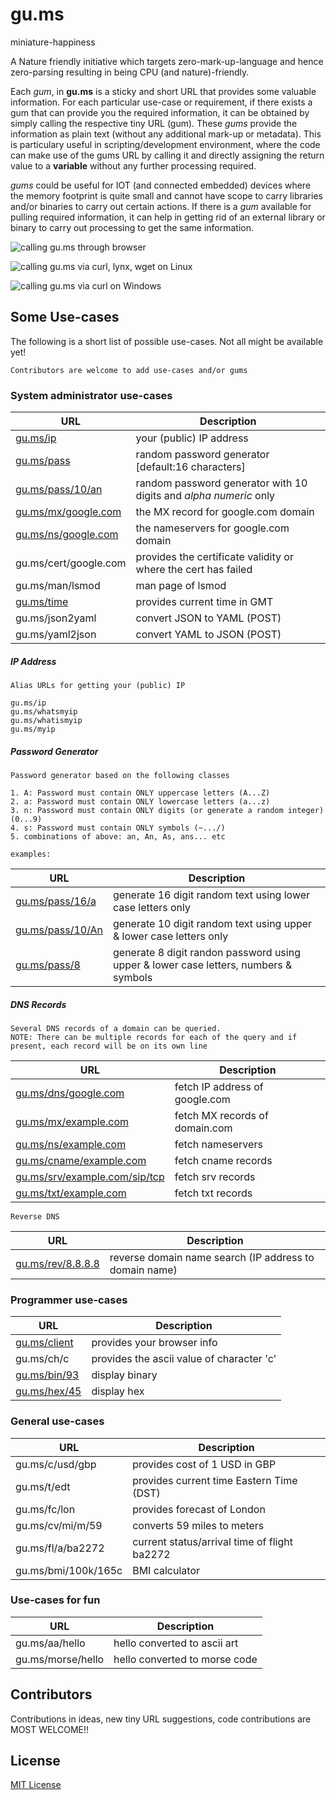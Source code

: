 # gu.ms
miniature-happiness

A Nature friendly initiative which targets zero-mark-up-language and hence zero-parsing resulting in being CPU (and nature)-friendly. 

Each *gum*, in **gu.ms** is a sticky and short URL that provides some valuable information. For each particular use-case or requirement, 
if there exists a gum that can provide you the required information, it can be obtained by simply calling the respective tiny URL (gum).
These *gums* provide the information as plain text (without any additional mark-up or metadata). This is particulary useful in scripting/development environment, where the code can make use of the gums URL by calling it and directly assigning the return value to a **variable** without any further processing required. 

*gums* could be useful for IOT (and connected embedded) devices where the memory footprint is quite small and cannot have scope to carry libraries and/or binaries to carry out certain actions. If there is a *gum* available for pulling required information, it can help in getting rid of an external library or binary to carry out processing to get the same information.

![calling gu.ms through browser](https://github.com/gu-ms/gu.ms/raw/master/images/browser.png)

![calling gu.ms via curl, lynx, wget on Linux](https://github.com/gu-ms/gu.ms/raw/master/images/tty.png)

![calling gu.ms via curl on Windows](https://github.com/gu-ms/gu.ms/raw/master/images/cmd.png)

## Some Use-cases ##

The following is a short list of possible use-cases. Not all might be available yet! 

    Contributors are welcome to add use-cases and/or gums


### System administrator use-cases ###

URL| Description
---|------------
[gu.ms/ip](http://gu.ms/ip)| your (public) IP address
[gu.ms/pass](http://gu.ms/pass)| random password generator [default:16 characters]
[gu.ms/pass/10/an](http://gu.ms/pass/10/an)| random password generator with 10 digits and *alpha* *numeric* only
[gu.ms/mx/google.com](http://gu.ms/mx/google.com)| the MX record for google.com domain
[gu.ms/ns/google.com](http://gu.ms/ns/google.com)| the nameservers for google.com domain
gu.ms/cert/google.com| provides the certificate validity or where the cert has failed
gu.ms/man/lsmod| man page of lsmod
[gu.ms/time](http://gu.ms/time)| provides current time in GMT
gu.ms/json2yaml | convert JSON to YAML (POST)
gu.ms/yaml2json | convert YAML to JSON (POST)
    

##### IP Address #####
    Alias URLs for getting your (public) IP
    
    gu.ms/ip
    gu.ms/whatsmyip
    gu.ms/whatismyip
    gu.ms/myip
    
##### Password Generator ######
    Password generator based on the following classes
    
    1. A: Password must contain ONLY uppercase letters (A...Z)
    2. a: Password must contain ONLY lowercase letters (a...z)
    3. n: Password must contain ONLY digits (or generate a random integer) (0...9)
    4. s: Password must contain ONLY symbols (~.../)
    5. combinations of above: an, An, As, ans... etc
    
    examples:
    
URL| Description
---|------------
[gu.ms/pass/16/a](http://gu.ms/pass/16/a) | generate 16 digit random text using lower case letters only
[gu.ms/pass/10/An](http://gu.ms/pass/10/An) | generate 10 digit random text using upper & lower case letters only
[gu.ms/pass/8](http://gu.ms/pass/8) | generate 8 digit randon password using upper & lower case letters, numbers & symbols
    
##### DNS Records #####
    Several DNS records of a domain can be queried. 
    NOTE: There can be multiple records for each of the query and if present, each record will be on its own line
    
URL|Description
---|------------
[gu.ms/dns/google.com](http://gu.ms/dns/google.com)| fetch IP address of google.com
[gu.ms/mx/example.com](http://gu.ms/mx/example.com)| fetch MX records of domain.com
[gu.ms/ns/example.com](http://gu.ms/ns/example.com)| fetch nameservers
[gu.ms/cname/example.com](http://gu.ms/cname/example.com)| fetch cname records
[gu.ms/srv/example.com/sip/tcp](http://gu.ms/srv/example.com/sip/tcp)| fetch srv records 
[gu.ms/txt/example.com](http://gu.ms/txt/example.com)| fetch txt records
    
    Reverse DNS 
URL| Description
---|------------
[gu.ms/rev/8.8.8.8](http://gu.ms/rev/8.8.8.8)| reverse domain name search (IP address to domain name)     

### Programmer use-cases ###

URL| Description
---|------------
[gu.ms/client](http://gu.ms/client)| provides your browser info
gu.ms/ch/c| provides the ascii value of character 'c'
[gu.ms/bin/93](http://gu.ms/bin/93)| display binary
[gu.ms/hex/45](http://gu.ms/hex/45)| display hex
    
### General use-cases ###

URL| Description
---|------------
gu.ms/c/usd/gbp | provides cost of 1 USD in GBP
gu.ms/t/edt | provides current time Eastern Time (DST)
gu.ms/fc/lon | provides forecast of London
gu.ms/cv/mi/m/59 | converts 59 miles to meters
gu.ms/fl/a/ba2272 | current status/arrival time of flight ba2272
gu.ms/bmi/100k/165c | BMI calculator

### Use-cases for fun ###

URL| Description
---|------------
gu.ms/aa/hello | hello converted to ascii art
gu.ms/morse/hello | hello converted to morse code
    

## Contributors ##
Contributions in ideas, new tiny URL suggestions, code contributions are MOST WELCOME!!


## License
[MIT License](https://raw.githubusercontent.com/gu-ms/gu.ms/master/LICENSE)
